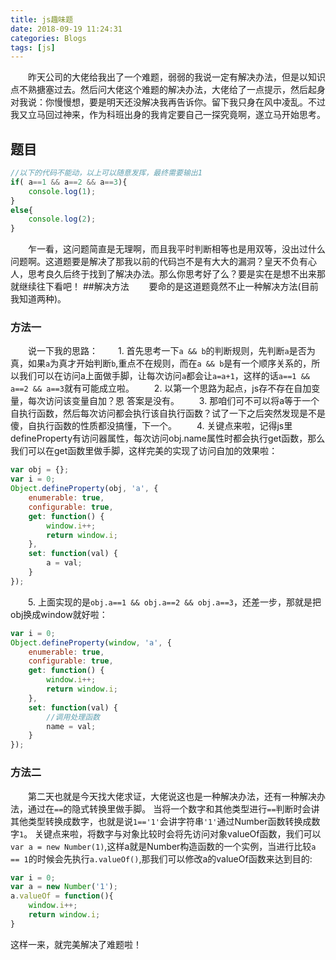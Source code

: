 ```yaml
---
title: js趣味题
date: 2018-09-19 11:24:31
categories: Blogs
tags: [js]
---
```

&emsp;&emsp;昨天公司的大佬给我出了一个难题，弱弱的我说一定有解决办法，但是以知识点不熟搪塞过去。然后问大佬这个难题的解决办法，大佬给了一点提示，然后起身对我说：你慢慢想，要是明天还没解决我再告诉你。留下我只身在风中凌乱。不过我又立马回过神来，作为科班出身的我肯定要自己一探究竟啊，遂立马开始思考。<!--more-->
## 题目
```javascript
//以下的代码不能动，以上可以随意发挥，最终需要输出1
if( a==1 && a==2 && a==3){
	console.log(1);
}
else{
	console.log(2);
}
```
&emsp;&emsp;乍一看，这问题简直是无理啊，而且我平时判断相等也是用双等，没出过什么问题啊。这道题要是解决了那我以前的代码岂不是有大大的漏洞？皇天不负有心人，思考良久后终于找到了解决办法。那么你思考好了么？要是实在是想不出来那就继续往下看吧！
##解决方法
&emsp;&emsp;要命的是这道题竟然不止一种解决方法(目前我知道两种)。
### 方法一
&emsp;&emsp;说一下我的思路：
&emsp;&emsp;1. 首先思考一下`a && b`的判断规则，先判断`a`是否为真，如果`a`为真才开始判断`b`,重点不在规则，而在`a && b`是有一个顺序关系的，所以我们可以在访问a上面做手脚，让每次访问`a`都会让`a=a+1`，这样的话`a==1 && a==2 && a==3`就有可能成立啦。
&emsp;&emsp;2. 以第一个思路为起点，js存不存在自加变量，每次访问该变量自加？恩 答案是没有。
&emsp;&emsp;3. 那咱们可不可以将a等于一个自执行函数，然后每次访问都会执行该自执行函数？试了一下之后突然发现是不是傻，自执行函数的性质都没搞懂，下一个。
&emsp;&emsp;4. 关键点来啦，记得js里defineProperty有访问器属性，每次访问obj.name属性时都会执行get函数，那么我们可以在get函数里做手脚，这样完美的实现了访问自加的效果啦：
```javascript
var obj = {};
var i = 0;
Object.defineProperty(obj, 'a', {
    enumerable: true,
    configurable: true,
    get: function() {
    	window.i++;
        return window.i;
    },
    set: function(val) {
        a = val;
    }
});
```
&emsp;&emsp;5. 上面实现的是`obj.a==1 && obj.a==2 && obj.a==3`，还差一步，那就是把obj换成window就好啦：
```javascript
var i = 0;
Object.defineProperty(window, 'a', {
    enumerable: true,
    configurable: true,
    get: function() {
		window.i++;
		return window.i;
    },
    set: function(val) {
        //调用处理函数
        name = val;
    }
});
```
### 方法二
&emsp;&emsp;第二天也就是今天找大佬求证，大佬说这也是一种解决办法，还有一种解决办法，通过在`==`的隐式转换里做手脚。 当将一个数字和其他类型进行`==`判断时会讲其他类型转换成数字，也就是说`1=='1'`会讲字符串`'1'`通过Number函数转换成数字`1`。
关键点来啦，将数字与对象比较时会将先访问对象valueOf函数，我们可以`var a = new Number(1)`,这样a就是Number构造函数的一个实例，当进行比较`a == 1`的时候会先执行`a.valueOf()`,那我们可以修改a的valueOf函数来达到目的:
```javascript
var i = 0;
var a = new Number('1');
a.valueOf = function(){
	window.i++;
	return window.i;
}
```

这样一来，就完美解决了难题啦！